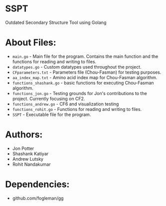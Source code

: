 # SSPT
Outdated Secondary Structure Tool using Golang

# About Files:
- `main.go` - Main file for the program. Contains the main function and the functions for reading and writing to files.
- `datatypes.go` - Custom datatypes used throughout the project. 
- `CFparameters.txt` - Parameters file (Chou-Fasman) for testing purposes.
- `aa_index_map.txt` - Amino acid index map for Chou-Fasman algorithm.
- `functions_shashank.go` - basic functions for executing Chou-Fasman algorithm.
- `functions_jon.go` - Testing grounds for Jon's contributions to the project. Currently focusing on CF2.
- `functions_andrew.go` - CF6 and visualization testing
- `functions_rohit.go` - Functions for reading and writing to files.
- `SSPT` - Executable file for the program.



# Authors:
- Jon Potter
- Shashank Katiyar
- Andrew Lutsky
- Rohit Nandakumar

# Dependencies:
- github.com/fogleman/gg

